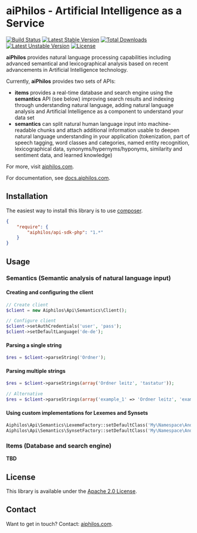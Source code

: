 # aiPhilos - Artificial Intelligence as a Service
[![Build Status](https://travis-ci.org/aiphilos/api-sdk-php.svg?branch=master)](https://travis-ci.org/aiphilos/api-sdk-php) [![Latest Stable Version](https://poser.pugx.org/aiphilos/api-sdk-php/v/stable)](https://packagist.org/packages/aiphilos/api-sdk-php) [![Total Downloads](https://poser.pugx.org/aiphilos/api-sdk-php/downloads)](https://packagist.org/packages/aiphilos/api-sdk-php) [![Latest Unstable Version](https://poser.pugx.org/aiphilos/api-sdk-php/v/unstable)](https://packagist.org/packages/aiphilos/api-sdk-php) [![License](https://poser.pugx.org/aiphilos/api-sdk-php/license)](https://packagist.org/packages/aiphilos/api-sdk-php)

**aiPhilos** provides natural language processing capabilities including advanced semantical and lexicographical analysis based on recent advancements in Artificial Intelligence technology.

Currently, **aiPhilos** provides two sets of APIs:
- **items** provides a real-time database and search engine using the **semantics** API (see below) improving search results and indexing through understanding natural language, adding natural language analysis and Artificial Intelligence as a component to understand your data set
- **semantics** can split natural human language input into machine-readable chunks and attach additional information usable to deepen natural language understanding in your application (tokenization, part of speech tagging, word classes and categories, named entity recognition, lexicographical data, synonyms/hypernyms/hyponyms, similarity and sentiment data, and learned knowledge)

For more, visit [aiphilos.com](https://aiphilos.com).

For documentation, see [docs.aiphilos.com](https://docs.aiphilos.com).

## Installation
The easiest way to install this library is to use [composer](https://getcomposer.org/).

```json
{
    "require": {
        "aiphilos/api-sdk-php": "1.*"
    }
}
```

## Usage
### Semantics (Semantic analysis of natural language input)

#### Creating and configuring the client
```php
// Create client
$client = new Aiphilos\Api\Semantics\Client();

// Configure client
$client->setAuthCredentials('user', 'pass');
$client->setDefaultLanguage('de-de');
```

#### Parsing a single string
```php
$res = $client->parseString('Ordner');
```

#### Parsing multiple strings
```php
$res = $client->parseStrings(array('Ordner leitz', 'tastatur'));

// Alternative
$res = $client->parseStrings(array('example_1' => 'Ordner leitz', 'example_2' => 'tastatur'));
```

#### Using custom implementations for Lexemes and Synsets
```php
Aiphilos\Api\Semantics\LexemeFactory::setDefaultClass('My\Namespace\And\Classname'); // Instance of Aiphilos\Api\Semantics\LexemeInterface
Aiphilos\Api\Semantics\SynsetFactory::setDefaultClass('My\Namespace\And\Classname'); // Instance of Aiphilos\Api\Semantics\SynsetInterface
```

### Items (Database and search engine)
**TBD**

## License
This library is available under the [Apache 2.0 License](LICENSE).

## Contact
Want to get in touch?
Contact: [aiphilos.com](https://aiphilos.com/kontakt/).
